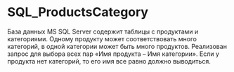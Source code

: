 # SQL_ProductsCategory
База данных MS SQL Server содержит таблицы с продуктами и категориями. Одному продукту может соответствовать много категорий, в одной категории может быть много продуктов.
Реализован запрос для выбора всех пар «Имя продукта – Имя категории». Если у продукта нет категорий, то его имя все равно должно выводиться.
